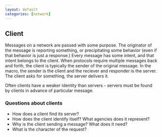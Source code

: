 ```yaml
---
layout: default
categories: [network]
---
```

## Client

Messages on a network are passed with some purpose. The originator of the
message is reporting something, or precipitating some behavior (even if that
behavior is just a response.) Every message has some intent, and that intent
belongs to the client. When protocols require multiple messages back and forth,
the client is typically the sender of the original message. In the macro, the
sender is the client and the reciever and responder is the server. The client
asks for something, the server delivers it.

Often clients have a weaker identity than servers - servers must be found by
clients in advance of particular message.

### Questions about clients

* How does a client find its server?
* How does the client identify itself? What agencies does it represent?
* Why is the client sending a message? What does it need?
* What is the character of the request?
